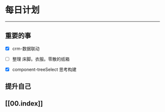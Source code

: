 
# 每日计划
---
## 重要的事

- [x]  crm-数据联动
- [ ]  整理
      床脚。衣服。零散的纸箱
- [x]  component-treeSelect 思考构建



## 提升自己

  



## [[00.index]]










